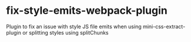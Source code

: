 # fix-style-emits-webpack-plugin
Plugin to fix an issue with style JS file emits when using mini-css-extract-plugin or splitting styles using splitChunks

